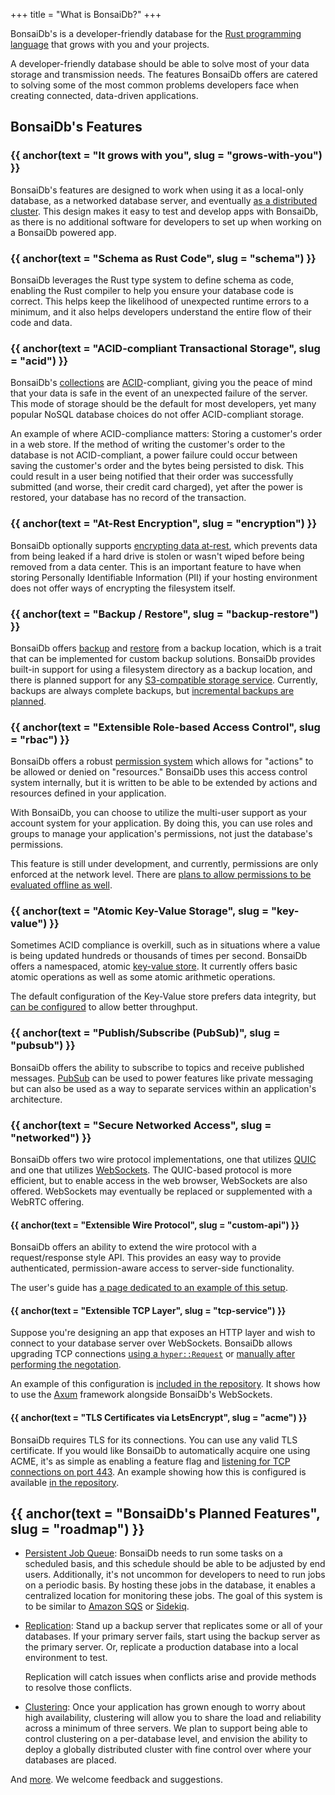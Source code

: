 +++
title = "What is BonsaiDb?"
+++

BonsaiDb's is a developer-friendly database for the [Rust programming
language][rust] that grows with you and your projects.

A developer-friendly database should be able to solve most of your data storage
and transmission needs. The features BonsaiDb offers are catered to solving some
of the most common problems developers face when creating connected, data-driven
applications.

[rust]: https://rust-lang.org

## BonsaiDb's Features

### {{ anchor(text = "It grows with you", slug = "grows-with-you") }}

BonsaiDb's features are designed to work when using it as a local-only database,
as a networked database server, and eventually [as a distributed
cluster][clustering]. This design makes it easy to test and develop apps with
BonsaiDb, as there is no additional software for developers to set up when
working on a BonsaiDb powered app.

[clustering]: https://github.com/khonsulabs/bonsaidb/issues/104

### {{ anchor(text = "Schema as Rust Code", slug = "schema") }}

BonsaiDb leverages the Rust type system to define schema as code, enabling the
Rust compiler to help you ensure your database code is correct. This helps keep
the likelihood of unexpected runtime errors to a minimum, and it also helps
developers understand the entire flow of their code and data.

### {{ anchor(text = "ACID-compliant Transactional Storage", slug = "acid") }}

BonsaiDb's [collections][collection] are [ACID][acid]-compliant, giving you the
peace of mind that your data is safe in the event of an unexpected failure of
the server. This mode of storage should be the default for most developers, yet
many popular NoSQL database choices do not offer ACID-compliant storage.

An example of where ACID-compliance matters: Storing a customer's order in a web
store. If the method of writing the customer's order to the database is not
ACID-compliant, a power failure could occur between saving the customer's order
and the bytes being persisted to disk. This could result in a user being
notified that their order was successfully submitted (and worse, their credit
card charged), yet after the power is restored, your database has no record of
the transaction.

[collection]: https://dev.bonsaidb.io/guide/about/concepts/collection.html
[acid]: https://en.wikipedia.org/wiki/ACID

### {{ anchor(text = "At-Rest Encryption", slug = "encryption") }}

BonsaiDb optionally supports [encrypting data at-rest][at-rest-encryption],
which prevents data from being leaked if a hard drive is stolen or wasn't wiped
before being removed from a data center. This is an important feature to have
when storing Personally Identifiable Information (PII) if your hosting
environment does not offer ways of encrypting the filesystem itself.

[at-rest-encryption]: https://dev.bonsaidb.io/guide/administration/encryption.html

### {{ anchor(text = "Backup / Restore", slug = "backup-restore") }}

BonsaiDb offers [backup][backup] and [restore][restore] from a backup location,
which is a trait that can be implemented for custom backup solutions. BonsaiDb
provides built-in support for using a filesystem directory as a backup location,
and there is planned support for any [S3-compatible storage service][s3-backup].
Currently, backups are always complete backups, but [incremental backups are
planned][incremental-backups].

[backup]: https://dev.bonsaidb.io/main/bonsaidb/local/struct.Storage.html#method.backup
[restore]: https://dev.bonsaidb.io/main/bonsaidb/local/struct.Storage.html#method.restore
[s3-backup]: https://github.com/khonsulabs/bonsaidb/issues/122
[incremental-backups]: https://github.com/khonsulabs/bonsaidb/issues/121

### {{ anchor(text = "Extensible Role-based Access Control", slug = "rbac") }}

BonsaiDb offers a robust [permission system][permissions] which allows for
"actions" to be allowed or denied on "resources." BonsaiDb uses this access
control system internally, but it is written to be able to be extended by
actions and resources defined in your application.

With BonsaiDb, you can choose to utilize the multi-user support as your account
system for your application. By doing this, you can use roles and groups to
manage your application's permissions, not just the database's permissions.

This feature is still under development, and currently, permissions are only
enforced at the network level. There are [plans to allow permissions to be
evaluated offline as well][permissions-refactor].

[permissions]: https://dev.bonsaidb.io/guide/administration/permissions.html
[permissions-refactor]: https://github.com/khonsulabs/bonsaidb/issues/68

### {{ anchor(text = "Atomic Key-Value Storage", slug = "key-value") }}

Sometimes ACID compliance is overkill, such as in situations where a value is
being updated hundreds or thousands of times per second. BonsaiDb offers a
namespaced, atomic [key-value store][key-value]. It currently offers basic
atomic operations as well as some atomic arithmetic operations.

The default configuration of the Key-Value store prefers data integrity, but
[can be configured][key-value-configuration] to allow better throughput.

[key-value]: https://dev.bonsaidb.io/guide/traits/key-value.html
[key-value-configuration]: https://dev.bonsaidb.io/guide/administration/configuration.html#key-value-persistence

### {{ anchor(text = "Publish/Subscribe (PubSub)", slug = "pubsub") }}

BonsaiDb offers the ability to subscribe to topics and receive published
messages. [PubSub][pubsub] can be used to power features like private messaging
but can also be used as a way to separate services within an application's
architecture.

[pubsub]: https://dev.bonsaidb.io/guide/about/concepts/pubsub.html

### {{ anchor(text = "Secure Networked Access", slug = "networked") }}

BonsaiDb offers two wire protocol implementations, one that utilizes
[QUIC][quic] and one that utilizes [WebSockets][websockets]. The QUIC-based
protocol is more efficient, but to enable access in the web browser, WebSockets
are also offered. WebSockets may eventually be replaced or supplemented with a
WebRTC offering.

[quic]: https://en.wikipedia.org/wiki/QUIC
[websockets]: https://en.wikipedia.org/wiki/WebSocket

#### {{ anchor(text = "Extensible Wire Protocol", slug = "custom-api") }}

BonsaiDb offers an ability to extend the wire protocol with a request/response
style API. This provides an easy way to provide authenticated, permission-aware
access to server-side functionality.

The user's guide has [a page dedicated to an example of this setup][custom-api].

[custom-api]: https://dev.bonsaidb.io/guide/about/access-models/custom-api-server.html

#### {{ anchor(text = "Extensible TCP Layer", slug = "tcp-service") }}

Suppose you're designing an app that exposes an HTTP layer and wish to connect
to your database server over WebSockets. BonsaiDb allows upgrading TCP
connections [using a `hyper::Request`][websocket-upgrade] or [manually after
performing the negotation][websocket-handle].

An example of this configuration is [included in the repository][axum-example].
It shows how to use the [Axum][axum] framework alongside BonsaiDb's WebSockets.

[websocket-upgrade]: https://dev.bonsaidb.io/main/bonsaidb/server/struct.CustomServer.html#method.upgrade_websocket
[websocket-handle]: https://dev.bonsaidb.io/main/bonsaidb/server/struct.CustomServer.html#method.handle_websocket
[axum-example]: https://github.com/khonsulabs/bonsaidb/blob/main/examples/axum/examples/axum.rs
[axum]: https://crates.io/crates/axum

#### {{ anchor(text = "TLS Certificates via LetsEncrypt", slug = "acme") }}

BonsaiDb requires TLS for its connections. You can use any valid TLS
certificate. If you would like BonsaiDb to automatically acquire one using ACME,
it's as simple as enabling a feature flag and [listening for TCP connections on
port 443][server-listen]. An example showing how this is configured is available
[in the repository][acme-example].

[server-listen]: https://dev.bonsaidb.io/main/bonsaidb/server/struct.CustomServer.html#method.listen_for_secure_tcp_on
[acme-example]: https://github.com/khonsulabs/bonsaidb/blob/main/examples/acme/examples/acme.rs

## {{ anchor(text = "BonsaiDb's Planned Features", slug = "roadmap") }}

- [Persistent Job Queue][job-queue]: BonsaiDb needs to run some tasks on a
  scheduled basis, and this schedule should be able to be adjusted by end users.
  Additionally, it's not uncommon for developers to need to run jobs on a
  periodic basis. By hosting these jobs in the database, it enables a
  centralized location for monitoring these jobs. The goal of this system is to
  be similar to [Amazon SQS][sqs] or [Sidekiq][sidekiq].
- [Replication][replication]: Stand up a backup server that replicates some or
  all of your databases. If your primary server fails, start using the backup
  server as the primary server. Or, replicate a production database into a local
  environment to test.

  Replication will catch issues when conflicts arise and provide methods to
  resolve those conflicts.
- [Clustering][clustering]: Once your application has grown enough to worry
  about high availability, clustering will allow you to share the load and
  reliability across a minimum of three servers. We plan to support being able
  to control clustering on a per-database level, and envision the ability to
  deploy a globally distributed cluster with fine control over where your
  databases are placed.

And [more][enhancements]. We welcome feedback and suggestions.

[job-queue]: https://github.com/khonsulabs/bonsaidb/issues/78
[sqs]: https://aws.amazon.com/sqs/
[sidekiq]: https://github.com/mperham/sidekiq
[replication]: https://github.com/khonsulabs/bonsaidb/issues/90
[enhancements]: https://github.com/khonsulabs/bonsaidb/labels/enhancement